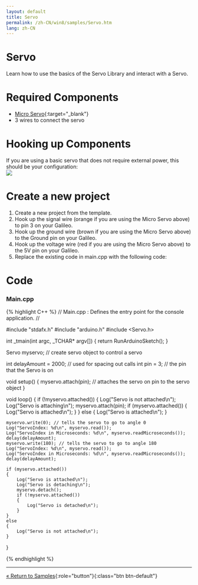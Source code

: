 ```yaml
---
layout: default
title: Servo
permalink: /zh-CN/win8/samples/Servo.htm
lang: zh-CN
---
```


# Servo
Learn how to use the basics of the Servo Library and interact with a Servo.

# Required Components
* [Micro Servo](http://www.adafruit.com/products/169){:target="_blank"}
* 3 wires to connect the servo

# Hooking up Components
If you are using a basic servo that does not require external power, this should be your configuration:<br/>
![]({{site.baseurl}}/images/ServoDiagram.png)

# Create a new project

1. Create a new project from the template.
1. Hook up the signal wire (orange if you are using the Micro Servo above) to pin 3 on your Galileo.
1. Hook up the ground wire (brown if you are using the Micro Servo above) to the Ground pin on your Galileo.
1. Hook up the voltage wire (red if you are using the Micro Servo above) to the 5V pin on your Galileo.
1. Replace the existing code in main.cpp with the following code:

# Code

### Main.cpp
{% highlight C++ %}
// Main.cpp : Defines the entry point for the console application.
//

#include "stdafx.h"
#include "arduino.h"
#include <Servo.h>

int _tmain(int argc, _TCHAR* argv[])
{
    return RunArduinoSketch();
}

Servo myservo;  // create servo object to control a servo

int delayAmount = 2000; // used for spacing out calls
int pin = 3; // the pin that the Servo is on

void setup()
{
    myservo.attach(pin);  // attaches the servo on pin to the servo object
}

void loop()
{
    if (!myservo.attached())
    {
        Log("Servo is not attached\n");
        Log("Servo is attaching\n");
        myservo.attach(pin);
        if (myservo.attached())
        {
            Log("Servo is attached\n");
        }
    }
    else
    {
        Log("Servo is attached\n");
    }

    myservo.write(0); // tells the servo to go to angle 0
    Log("ServoIndex: %d\n", myservo.read());
    Log("ServoIndex in Microseconds: %d\n", myservo.readMicroseconds());
    delay(delayAmount);
    myservo.write(180); // tells the servo to go to angle 180
    Log("ServoIndex: %d\n", myservo.read());
    Log("ServoIndex in Microseconds: %d\n", myservo.readMicroseconds());
    delay(delayAmount);

    if (myservo.attached())
    {
        Log("Servo is attached\n");
        Log("Servo is detaching\n");
        myservo.detach();
        if (!myservo.attached())
        {
            Log("Servo is detached\n");
        }
    }
    else
    {
        Log("Servo is not attached\n");
    }
}

{% endhighlight %}

---

[&laquo; Return to Samples](SampleApps.htm){:role="button"}{:class="btn btn-default"}
